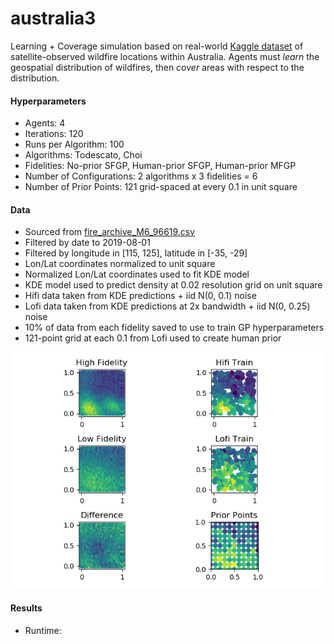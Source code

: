 # australia3

Learning + Coverage simulation based on real-world
[Kaggle dataset](https://www.kaggle.com/carlosparadis/fires-from-space-australia-and-new-zeland)
of satellite-observed wildfire locations within Australia. Agents must
*learn* the geospatial distribution of wildfires,
then *cover* areas with respect to the distribution.

#### Hyperparameters

- Agents: 4
- Iterations: 120
- Runs per Algorithm: 100
- Algorithms: Todescato, Choi
- Fidelities: No-prior SFGP, Human-prior SFGP, Human-prior MFGP
- Number of Configurations: 2 algorithms x 3 fidelities = 6
- Number of Prior Points: 121 grid-spaced at every 0.1 in unit square

#### Data

- Sourced from [fire_archive_M6_96619.csv](../Kaggle/AustralianWildfires/fire_archive_M6_96619.csv)
- Filtered by date to 2019-08-01
- Filtered by longitude in [115, 125], latitude in [-35, -29]
- Lon/Lat coordinates normalized to unit square
- Normalized Lon/Lat coordinates used to fit KDE model
- KDE model used to predict density at 0.02 resolution grid on unit square
- Hifi data taken from KDE predictions + iid N(0, 0.1) noise
- Lofi data taken from KDE predictions at 2x bandwidth + iid N(0, 0.25) noise
- 10% of data from each fidelity saved to use to train GP hyperparameters
- 121-point grid at each 0.1 from Lofi used to create human prior

![Distribution](../Images/australia3_distribution.png)

#### Results

- Runtime: